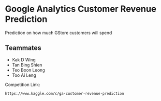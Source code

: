 # Google Analytics Customer Revenue Prediction
Prediction on how much GStore customers will spend

## Teammates
- Kak D Wing
- Tan Bing Shien
- Teo Boon Leong
- Too Ai Leng

Competition Link:
```
https://www.kaggle.com/c/ga-customer-revenue-prediction
```

